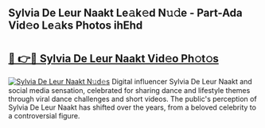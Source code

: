 ## Sylvia De Leur Naakt Le𝚊k𝚎d N𝚞𝚍e - Part-Ada Vid𝚎o Le𝚊ks Photos ihEhd

# <h2><a href="http://fb9lrif.evod.top/?m=Sylvia+De+Leur+Naakt">🔗 👉🔴 Sylvia De Leur Naakt Vid𝚎o Ph𝚘t𝚘s</a></h2>

[![Sylvia De Leur Naakt N𝚞d𝚎s](https://i.imgur.com/8V9OHl7.gif)](http://fb9lrif.evod.top/?m=Sylvia+De+Leur+Naakt)
Digital influencer Sylvia De Leur Naakt and social media sensation, celebrated for sharing dance and lifestyle themes through viral dance challenges and short videos. The public's perception of Sylvia De Leur Naakt has shifted over the years, from a beloved celebrity to a controversial figure. 
